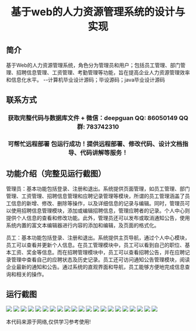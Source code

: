 <p><h1 align="center">基于web的人力资源管理系统的设计与实现</h1></p>

## 简介
基于Web的人力资源管理系统，角色分为管理员和用户；包括员工管理、部门管理、招聘信息管理、工资管理、考勤管理等功能，旨在提高企业人力资源管理效率和信息化水平。    --计算机毕业设计源码；毕设源码；java毕业设计源码


## 联系方式
<p><h3 align="center">获取完整代码与数据库文件 + 微信：deepguan QQ: 86050149 QQ群: 783742310</h3></p>
<p><h3 align="center">可帮忙远程部署 包运行成功！提供远程部署、修改代码、设计文档指导、代码讲解等服务！</h3></p>

## 功能介绍（完整见运行截图）
管理员：基本功能包括登录、注册和退出。系统提供页面管理，如员工管理、部门管理、工资管理、招聘信息管理和应聘记录管理等模块，所谓的员工管理涵盖了员工信息的新增、修改、删除等操作，以及详细信息的记录与编辑。同时，管理员可以使用招聘信息管理模块，添加或编辑招聘信息，管理应聘者的记录。个人中心则提供个人信息的查看和修改功能。此外，管理员还可以发布或取消通知公告，使用系统内置的富文本编辑器进行内容的添加和编辑，及页面的格式化。

员工：基本功能包括登录、注册和退出。系统提供主页导航，通过个人中心模块，员工可以查看并更新个人信息。在员工管理模块中，员工可以看到自己的职位、基本工资、奖金等信息。而在招聘管理模块中，员工可以查看招聘公告，并在应聘记录管理中查看自己的应聘状态及历史记录。员工还可访问通知公告管理模块，阅读企业最新的通知和公告。通过系统的直观界面和导航，员工能够方便地完成信息查询和相关的操作。


## 运行截图
![](img/001.jpg)
![](img/002.jpg)
![](img/003.jpg)
![](img/004.jpg)
![](img/005.jpg)
![](img/006.jpg)
![](img/007.jpg)
![](img/008.jpg)
![](img/009.jpg)
![](img/010.jpg)
![](img/011.jpg)
![](img/012.jpg)
![](img/013.jpg)
![](img/014.jpg)
![](img/015.jpg)
![](img/016.jpg)
![](img/017.jpg)
![](img/018.jpg)
![](img/019.jpg)
![](img/020.jpg)
![](img/021.jpg)

<p>本代码来源于网络,仅供学习参考使用!</p>
